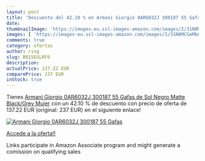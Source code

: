 ```yaml
---
layout: post
title: 'Descuento del 42.10 % en Armani Giorgio 0AR6032J 300187 55 Gafas '
date: 
thumbnailImage: 'https://images-eu.ssl-images-amazon.com/images/I/31N8MCGeMbL._SL200_.jpg'
images: [ 'https://images-eu.ssl-images-amazon.com/images/I/31N8MCGeMbL._SL200_.jpg' ]
comments: true
category: ofertas
author: ring
slug: B015EGLRF6
description:
actualPrice: 137.22 EUR
comparePrice: 237 EUR
inStock: true
---
```


Tienes [Armani Giorgio 0AR6032J 300187 55 Gafas de Sol  Negro  Matte Black/Grey   Mujer](https://www.amazon.es/dp/B015EGLRF6/?tag=tolees-21) con un 42.10 % de descuento con precio de oferta de 137.22 EUR (original: 237 EUR) en el siguiente enlace!

[![Armani Giorgio 0AR6032J 300187 55 Gafas ](https://images-eu.ssl-images-amazon.com/images/I/31N8MCGeMbL._SL200_.jpg)](https://www.amazon.es/dp/B015EGLRF6/?tag=tolees-21)

[Accede a la oferta!!](https://www.amazon.es/dp/B015EGLRF6/?tag=tolees-21)

Links participate in Amazon Associate program and might generate a comission on qualifying sales


